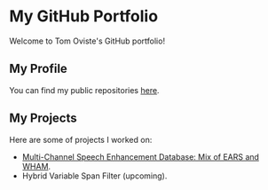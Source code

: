 # My GitHub Portfolio
Welcome to Tom Oviste's GitHub portfolio!

## My Profile
You can find my public repositories [here](https://github.com/ovistetom/).

## My Projects
Here are some of projects I worked on:

- [Multi-Channel Speech Enhancement Database: Mix of EARS and WHAM](./mix-ears-wham/).
- Hybrid Variable Span Filter (upcoming).
